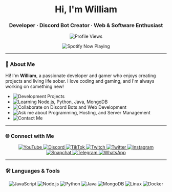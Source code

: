 <h1 align="center">Hi, I'm William</h1>
<h3 align="center">Developer · Discord Bot Creator · Web & Software Enthusiast</h3>

<p align="center">
  <img src="https://komarev.com/ghpvc/?username=william2sober&label=Profile%20views&color=0e75b6&style=flat" alt="Profile Views" />
</p>

<p align="center">
  <img src="https://spotify-github-profile.kittinanx.com/api/view.svg?uid=312byzmt3yb4w42d6l6di4vx2de4&cover_image=true&theme=default&show_offline=true&background_color=121212&interchange=true&bar_color=53b14f&bar_color_cover=true" alt="Spotify Now Playing"/>
</p>

---

### 🧠 About Me

Hi! I'm **William**, a passionate developer and gamer who enjoys creating projects and living life sober. I love coding and gaming, and I'm always working on something new!

- <img src="https://img.shields.io/badge/Development%20Projects-🔭-white?style=flat&logo=github&logoColor=white" alt="Development Projects" />  
- <img src="https://img.shields.io/badge/Learning-🌱%20Node.js,%20Python,%20Java,%20MongoDB-white?style=flat&logo=python&logoColor=white" alt="Learning Node.js, Python, Java, MongoDB" />  
- <img src="https://img.shields.io/badge/Open%20to%20Collaborate-👯%20Discord%20Bots%20%26%20Web%20Development-white?style=flat&logo=discord&logoColor=white" alt="Collaborate on Discord Bots and Web Development" />  
- <img src="https://img.shields.io/badge/Ask%20Me%20About-💬%20Programming,%20Hosting,%20Server%20Management-white?style=flat&logo=appveyor&logoColor=white" alt="Ask me about Programming, Hosting, and Server Management" />  
- <img src="https://img.shields.io/badge/Contact%20Me-%F0%9F%93%AB%20William2sober%40gmail.com-white?style=flat&logo=gmail&logoColor=white" alt="Contact Me" />

---

### 🌐 Connect with Me

<p align="center">
  <a href="https://www.youtube.com/@William2sober?sub_confirmation=1" target="_blank">
    <img src="https://img.shields.io/badge/YouTube-%F0%9F%8E%AC-white?style=flat&logo=youtube&logoColor=white" alt="YouTube" />
  </a>
  <a href="https://dsc.gg/rws-bots" target="_blank">
    <img src="https://img.shields.io/badge/Discord-%F0%9F%92%96-white?style=flat&logo=discord&logoColor=white" alt="Discord" />
  </a>
  <a href="https://www.tiktok.com/@william2sober" target="_blank">
    <img src="https://img.shields.io/badge/TikTok-%F0%9F%8C%98-white?style=flat&logo=tiktok&logoColor=white" alt="TikTok" />
  </a>
  <a href="https://www.twitch.tv/william2sober" target="_blank">
    <img src="https://img.shields.io/badge/Twitch-%F0%9F%8C%8F-white?style=flat&logo=twitch&logoColor=white" alt="Twitch" />
  </a>
  <a href="https://x.com/william2sober" target="_blank">
    <img src="https://img.shields.io/badge/Twitter-%F0%9F%93%9A-white?style=flat&logo=twitter&logoColor=white" alt="Twitter" />
  </a>
  <a href="https://www.instagram.com/william2sober" target="_blank">
    <img src="https://img.shields.io/badge/Instagram-%F0%9F%96%BC-white?style=flat&logo=instagram&logoColor=white" alt="Instagram" />
  </a>
  <a href="https://www.snapchat.com/add/william2sober" target="_blank">
    <img src="https://img.shields.io/badge/Snapchat-%F0%9F%94%8C-white?style=flat&logo=snapchat&logoColor=white" alt="Snapchat" />
  </a>
  <a href="https://t.me/william2sober" target="_blank">
    <img src="https://img.shields.io/badge/Telegram-%F0%9F%94%B6-white?style=flat&logo=telegram&logoColor=white" alt="Telegram" />
  </a>
  <a href="https://api.whatsapp.com/send/?phone=13099483484" target="_blank">
    <img src="https://img.shields.io/badge/WhatsApp-%F0%9F%92%A1-white?style=flat&logo=whatsapp&logoColor=white" alt="WhatsApp" />
  </a>
</p>

---

### 🛠️ Languages & Tools

<p align="center">
  <img src="https://img.shields.io/badge/JavaScript-%F0%9F%92%BB-white?style=flat&logo=javascript&logoColor=white" alt="JavaScript" />
  <img src="https://img.shields.io/badge/Node.js-%F0%9F%92%BE-white?style=flat&logo=node.js&logoColor=white" alt="Node.js" />
  <img src="https://img.shields.io/badge/Python-%F0%9F%94%8C-white?style=flat&logo=python&logoColor=white" alt="Python" />
  <img src="https://img.shields.io/badge/Java-%F0%9F%92%9A-white?style=flat&logo=java&logoColor=white" alt="Java" />
  <img src="https://img.shields.io/badge/MongoDB-%F0%9F%94%B1-white?style=flat&logo=mongodb&logoColor=white" alt="MongoDB" />
  <img src="https://img.shields.io/badge/Linux-%F0%9F%97%AB-white?style=flat&logo=linux&logoColor=white" alt="Linux" />
  <img src="https://img.shields.io/badge/Docker-%F0%9F%92%A7-white?style=flat&logo=docker&logoColor=white" alt="Docker" />
</p>
